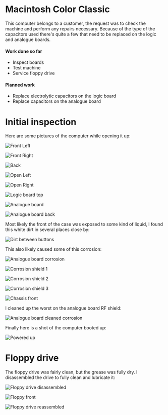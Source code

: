 # Macintosh Color Classic
This computer belongs to a customer, the request was to check the machine and perform any repairs necessary. Because of the type of the capacitors used there's quite a few that need to be replaced on the logic and analogue boards.

#### Work done so far
+ Inspect boards
+ Test machine
+ Service floppy drive

#### Planned work
+ Replace electrolytic capacitors on the logic board
+ Replace capacitors on the analogue board

# Initial inspection
Here are some pictures of the computer while opening it up:

![Front Left](img_002.jpg)

![Front Right](img_003.jpg)

![Back](img_004.jpg)

![Open Left](img_005.jpg)

![Open Right](img_006.jpg)

![Logic board top](img_001.jpg)

![Analogue board](img_007.jpg)

![Analogue board back](img_014.jpg)

Most likely the front of the case was exposed to some kind of liquid, I found this white dirt in several places close by:

![Dirt between buttons](img_010.jpg)

This also likely caused some of this corrosion: 

![Analogue board corrosion](img_008.jpg)

![Corrosion shield 1](img_012.jpg)

![Corrosion shield 2](img_013.jpg)

![Corrosion shield 3](img_015.jpg)

![Chassis front](img_016.jpg)

I cleaned up the worst on the analogue board RF shield:

![Analogue board cleaned corrosion](img_009.jpg)

Finally here is a shot of the computer booted up:

![Powered up](img_011.jpg)

# Floppy drive 

The floppy drive was fairly clean, but the grease was fully dry. I disassembled the drive to fully clean and lubricate it:

![Floppy drive disassembled](img_017.jpg)

![Floppy front](img_018.jpg)

![Floppy drive reassembled](img_019.jpg)